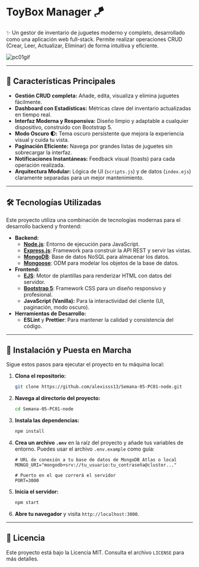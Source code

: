 # ToyBox Manager 🪁

✨ Un gestor de inventario de juguetes moderno y completo, desarrollado como una aplicación web full-stack. Permite realizar operaciones CRUD (Crear, Leer, Actualizar, Eliminar) de forma intuitiva y eficiente.

![pc01gif](https://github.com/user-attachments/assets/b757b50d-b396-411d-876c-5934fd4f86bc)

---

## 🌟 Características Principales

-   **Gestión CRUD completa:** Añade, edita, visualiza y elimina juguetes fácilmente.
-   **Dashboard con Estadísticas:** Métricas clave del inventario actualizadas en tiempo real.
-   **Interfaz Moderna y Responsiva:** Diseño limpio y adaptable a cualquier dispositivo, construido con Bootstrap 5.
-   **Modo Oscuro 🌓:** Tema oscuro persistente que mejora la experiencia visual y cuida tu vista.
-   **Paginación Eficiente:** Navega por grandes listas de juguetes sin sobrecargar la interfaz.
-   **Notificaciones Instantáneas:** Feedback visual (toasts) para cada operación realizada.
-   **Arquitectura Modular:** Lógica de UI (`scripts.js`) y de datos (`index.ejs`) claramente separadas para un mejor mantenimiento.

---

## 🛠️ Tecnologías Utilizadas

Este proyecto utiliza una combinación de tecnologías modernas para el desarrollo backend y frontend:

-   **Backend:**
    -   [**Node.js**](https://nodejs.org/): Entorno de ejecución para JavaScript.
    -   [**Express.js**](https://expressjs.com/): Framework para construir la API REST y servir las vistas.
    -   [**MongoDB**](https://www.mongodb.com/): Base de datos NoSQL para almacenar los datos.
    -   [**Mongoose**](https://mongoosejs.com/): ODM para modelar los objetos de la base de datos.
-   **Frontend:**
    -   [**EJS**](https://ejs.co/): Motor de plantillas para renderizar HTML con datos del servidor.
    -   [**Bootstrap 5**](https://getbootstrap.com/): Framework CSS para un diseño responsivo y profesional.
    -   **JavaScript (Vanilla):** Para la interactividad del cliente (UI, paginación, modo oscuro).
-   **Herramientas de Desarrollo:**
    -   **ESLint** y **Prettier**: Para mantener la calidad y consistencia del código.

---

## 🚀 Instalación y Puesta en Marcha

Sigue estos pasos para ejecutar el proyecto en tu máquina local:

1.  **Clona el repositorio:**
    ```bash
    git clone https://github.com/alexisss13/Semana-05-PC01-node.git
    ```

2.  **Navega al directorio del proyecto:**
    ```bash
    cd Semana-05-PC01-node
    ```

3.  **Instala las dependencias:**
    ```bash
    npm install
    ```

4.  **Crea un archivo `.env`** en la raíz del proyecto y añade tus variables de entorno. Puedes usar el archivo `.env.example` como guía:
    ```env
    # URL de conexión a tu base de datos de MongoDB Atlas o local
    MONGO_URI="mongodb+srv://tu_usuario:tu_contraseña@cluster..."

    # Puerto en el que correrá el servidor
    PORT=3000
    ```

5.  **Inicia el servidor:**
    ```bash
    npm start
    ```

6.  **Abre tu navegador** y visita `http://localhost:3000`.

---

## 📄 Licencia

Este proyecto está bajo la Licencia MIT. Consulta el archivo `LICENSE` para más detalles.
